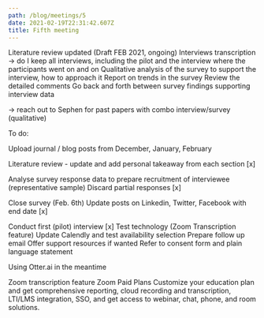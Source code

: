 ```yaml
---
path: /blog/meetings/5
date: 2021-02-19T22:31:42.607Z
title: Fifth meeting
---
```


Literature review updated (Draft FEB 2021, ongoing)
Interviews transcription
→ do I keep all interviews, including the pilot and the interview where the participants went on and on
Qualitative analysis of the survey to support the interview, how to approach it
Report on trends in the survey
Review the detailed comments
Go back and forth between survey findings supporting interview data

→ reach out to Sephen for past papers with combo interview/survey (qualitative)


To do:

Upload journal / blog posts from December, January, February

Literature review - update and add personal takeaway from each section [x] 

Analyse survey response data to prepare recruitment of interviewee (representative sample)
Discard partial responses [x]


Close survey (Feb. 6th)
Update posts on Linkedin, Twitter, Facebook with end date [x]

Conduct first (pilot) interview [x]
Test technology (Zoom Transcription feature)
Update Calendly and test availability selection
Prepare follow up email 
Offer support resources if wanted
Refer to consent form and plain language statement

Using Otter.ai in the meantime

Zoom transcription feature
Zoom Paid Plans
Customize your education plan and get comprehensive reporting, cloud recording and transcription, LTI/LMS integration, SSO, and get access to webinar, chat, phone, and room solutions.
